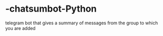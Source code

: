 # -chatsumbot-Python
telegram bot that gives a summary of messages from the group to which you are added
